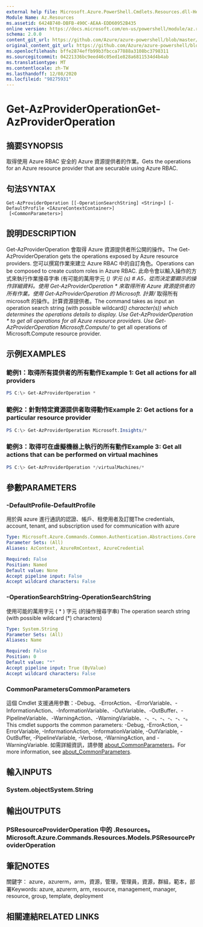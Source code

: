 ```yaml
---
external help file: Microsoft.Azure.PowerShell.Cmdlets.Resources.dll-Help.xml
Module Name: Az.Resources
ms.assetid: 6424B740-DBFB-490C-AEAA-EDD60952B435
online version: https://docs.microsoft.com/en-us/powershell/module/az.resources/get-azprovideroperation
schema: 2.0.0
content_git_url: https://github.com/Azure/azure-powershell/blob/master/src/Resources/Resources/help/Get-AzProviderOperation.md
original_content_git_url: https://github.com/Azure/azure-powershell/blob/master/src/Resources/Resources/help/Get-AzProviderOperation.md
ms.openlocfilehash: bffe2874effb99b3fbcca77888a3108bc3798311
ms.sourcegitcommit: 04221336bc9eed46c05ed1e828a6811534d4b4ab
ms.translationtype: MT
ms.contentlocale: zh-TW
ms.lasthandoff: 12/08/2020
ms.locfileid: "98275931"
---
```

# <span data-ttu-id="7347f-101">Get-AzProviderOperation</span><span class="sxs-lookup"><span data-stu-id="7347f-101">Get-AzProviderOperation</span></span>

## <span data-ttu-id="7347f-102">摘要</span><span class="sxs-lookup"><span data-stu-id="7347f-102">SYNOPSIS</span></span>
<span data-ttu-id="7347f-103">取得使用 Azure RBAC 安全的 Azure 資源提供者的作業。</span><span class="sxs-lookup"><span data-stu-id="7347f-103">Gets the operations for an Azure resource provider that are securable using Azure RBAC.</span></span>

## <span data-ttu-id="7347f-104">句法</span><span class="sxs-lookup"><span data-stu-id="7347f-104">SYNTAX</span></span>

```
Get-AzProviderOperation [[-OperationSearchString] <String>] [-DefaultProfile <IAzureContextContainer>]
 [<CommonParameters>]
```

## <span data-ttu-id="7347f-105">說明</span><span class="sxs-lookup"><span data-stu-id="7347f-105">DESCRIPTION</span></span>
<span data-ttu-id="7347f-106">Get-AzProviderOperation 會取得 Azure 資源提供者所公開的操作。</span><span class="sxs-lookup"><span data-stu-id="7347f-106">The Get-AzProviderOperation gets the operations exposed by Azure resource providers.</span></span>
<span data-ttu-id="7347f-107">您可以撰寫作業來建立 Azure RBAC 中的自訂角色。</span><span class="sxs-lookup"><span data-stu-id="7347f-107">Operations can be composed to create custom roles in Azure RBAC.</span></span>
<span data-ttu-id="7347f-108">此命令會以輸入操作的方式來執行作業搜尋字串 (有可能的萬用字元 (*) 字元 (s) # A5，從而決定要顯示的操作詳細資料。使用 Get-AzProviderOperation \* 來取得所有 Azure 資源提供者的所有作業。使用 Get-AzProviderOperation 的 Microsoft. 計算/* 取得所有 microsoft 的操作。計算資源提供者。</span><span class="sxs-lookup"><span data-stu-id="7347f-108">The command takes as input an operation search string (with possible wildcard(*) character(s)) which determines the operations details to display. Use Get-AzProviderOperation \* to get all operations for all Azure resource providers. Use Get-AzProviderOperation Microsoft.Compute/* to get all operations of Microsoft.Compute resource provider.</span></span>

## <span data-ttu-id="7347f-109">示例</span><span class="sxs-lookup"><span data-stu-id="7347f-109">EXAMPLES</span></span>

### <span data-ttu-id="7347f-110">範例1：取得所有提供者的所有動作</span><span class="sxs-lookup"><span data-stu-id="7347f-110">Example 1: Get all actions for all providers</span></span>
```powershell
PS C:\> Get-AzProviderOperation *
```

### <span data-ttu-id="7347f-111">範例2：針對特定資源提供者取得動作</span><span class="sxs-lookup"><span data-stu-id="7347f-111">Example 2: Get actions for a particular resource provider</span></span>
```powershell
PS C:\> Get-AzProviderOperation Microsoft.Insights/*
```

### <span data-ttu-id="7347f-112">範例3：取得可在虛擬機器上執行的所有動作</span><span class="sxs-lookup"><span data-stu-id="7347f-112">Example 3: Get all actions that can be performed on virtual machines</span></span>
```powershell
PS C:\> Get-AzProviderOperation */virtualMachines/*
```

## <span data-ttu-id="7347f-113">參數</span><span class="sxs-lookup"><span data-stu-id="7347f-113">PARAMETERS</span></span>

### <span data-ttu-id="7347f-114">-DefaultProfile</span><span class="sxs-lookup"><span data-stu-id="7347f-114">-DefaultProfile</span></span>
<span data-ttu-id="7347f-115">用於與 azure 進行通訊的認證、帳戶、租使用者及訂閱</span><span class="sxs-lookup"><span data-stu-id="7347f-115">The credentials, account, tenant, and subscription used for communication with azure</span></span>

```yaml
Type: Microsoft.Azure.Commands.Common.Authentication.Abstractions.Core.IAzureContextContainer
Parameter Sets: (All)
Aliases: AzContext, AzureRmContext, AzureCredential

Required: False
Position: Named
Default value: None
Accept pipeline input: False
Accept wildcard characters: False
```

### <span data-ttu-id="7347f-116">-OperationSearchString</span><span class="sxs-lookup"><span data-stu-id="7347f-116">-OperationSearchString</span></span>
<span data-ttu-id="7347f-117">使用可能的萬用字元 ( \* ) 字元 (的操作搜尋字串) </span><span class="sxs-lookup"><span data-stu-id="7347f-117">The operation search string (with possible wildcard (\*) characters)</span></span>

```yaml
Type: System.String
Parameter Sets: (All)
Aliases: Name

Required: False
Position: 0
Default value: "*"
Accept pipeline input: True (ByValue)
Accept wildcard characters: False
```

### <span data-ttu-id="7347f-118">CommonParameters</span><span class="sxs-lookup"><span data-stu-id="7347f-118">CommonParameters</span></span>
<span data-ttu-id="7347f-119">這個 Cmdlet 支援通用參數：-Debug、-ErrorAction、-ErrorVariable、-InformationAction、-InformationVariable、-OutVariable、-OutBuffer、-PipelineVariable、-WarningAction、-WarningVariable、-、-、-、-、-、-。</span><span class="sxs-lookup"><span data-stu-id="7347f-119">This cmdlet supports the common parameters: -Debug, -ErrorAction, -ErrorVariable, -InformationAction, -InformationVariable, -OutVariable, -OutBuffer, -PipelineVariable, -Verbose, -WarningAction, and -WarningVariable.</span></span> <span data-ttu-id="7347f-120">如需詳細資訊，請參閱 [about_CommonParameters](http://go.microsoft.com/fwlink/?LinkID=113216)。</span><span class="sxs-lookup"><span data-stu-id="7347f-120">For more information, see [about_CommonParameters](http://go.microsoft.com/fwlink/?LinkID=113216).</span></span>

## <span data-ttu-id="7347f-121">輸入</span><span class="sxs-lookup"><span data-stu-id="7347f-121">INPUTS</span></span>

### <span data-ttu-id="7347f-122">System.object</span><span class="sxs-lookup"><span data-stu-id="7347f-122">System.String</span></span>

## <span data-ttu-id="7347f-123">輸出</span><span class="sxs-lookup"><span data-stu-id="7347f-123">OUTPUTS</span></span>

### <span data-ttu-id="7347f-124">PSResourceProviderOperation 中的 .Resources。</span><span class="sxs-lookup"><span data-stu-id="7347f-124">Microsoft.Azure.Commands.Resources.Models.PSResourceProviderOperation</span></span>

## <span data-ttu-id="7347f-125">筆記</span><span class="sxs-lookup"><span data-stu-id="7347f-125">NOTES</span></span>
<span data-ttu-id="7347f-126">關鍵字： azure，azurerm，arm，資源，管理，管理員，資源，群組，範本，部署</span><span class="sxs-lookup"><span data-stu-id="7347f-126">Keywords: azure, azurerm, arm, resource, management, manager, resource, group, template, deployment</span></span>

## <span data-ttu-id="7347f-127">相關連結</span><span class="sxs-lookup"><span data-stu-id="7347f-127">RELATED LINKS</span></span>
